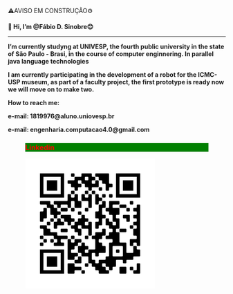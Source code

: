 ⚠️AVISO EM CONSTRUÇÃO⚙️
<h4>👋 Hi, I’m <strong>@Fábio D. Sinobre<strong>😊
<hr>
<p>I’m currently studyng at UNIVESP, the fourth public university in the state of São Paulo - Brasi, in the course of computer enginnering. In parallel java language technologies

<!--Atualmente participo do desenvolvimento de um robo para o museu do ICMC-USP, dentro de um projeto da faculdade, o primeiro prototipo esta pronto agora iremos passar para faze dois -->

<p>I am currently participating in the development of a robot for the ICMC-USP museum, as part of a faculty project, the first prototype is ready now we will move on to make two.
<div contatos>
  <p>How to reach me:
  <p>e-mail: 1819976@aluno.uniovesp.br 
  <p>e-mail: engenharia.computacao4.0@gmail.com
  <figure>
    <h3 style="color: red;background-color:green;">Linkedin</h3>
    <img src="my_linkedin.png" alt="QR-Code para meu linkedin">
  </figure>
</div>

<!---
FabioSinobre/FabioSinobre is a ✨ special ✨ repository because its `README.md` (this file) appears on your GitHub profile.
You can click the Preview link to take a look at your changes.
--->
